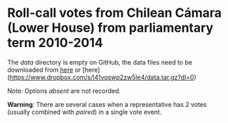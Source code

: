 # Roll-call votes from Chilean Cámara (Lower House) from parliamentary term 2010-2014

The *data* directory is empty on GitHub, the data files need to be downloaded from [here](http://www.mediafire.com/download/5k6ml1bm0an8cul/data.tar.gz) or [here] (https://www.dropbox.com/s/l41vqswp2zw5le4/data.tar.gz?dl=0)

Note: Options *absent* are not recorded.

**Warning**: There are several cases when a representative has 2 votes (usually combined with *paired*) in a single vote event.
